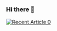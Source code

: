 ### Hi there 👋
<a target="_blank" href="https://github-readme-medium-recent-article.vercel.app/medium/@Fai Zwawi/0"><img src="https://github-readme-medium-recent-article.vercel.app/medium/@Fai Zwawi/0" alt="Recent Article 0"> 

